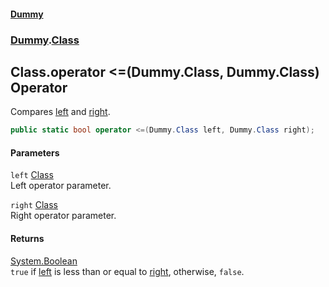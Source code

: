 #### [Dummy](./Home.md 'Home')
### [Dummy](./Dummy.md 'Dummy').[Class](./Dummy-Class.md 'Dummy.Class')
## Class.operator &lt;=(Dummy.Class, Dummy.Class) Operator
Compares [left](#Dummy-Class-op_LessThanOrEqual(Dummy-Class--Dummy-Class)-left 'Dummy.Class.op_LessThanOrEqual(Dummy.Class, Dummy.Class).left') and [right](#Dummy-Class-op_LessThanOrEqual(Dummy-Class--Dummy-Class)-right 'Dummy.Class.op_LessThanOrEqual(Dummy.Class, Dummy.Class).right').  
```csharp
public static bool operator <=(Dummy.Class left, Dummy.Class right);
```
#### Parameters
<a name='Dummy-Class-op_LessThanOrEqual(Dummy-Class--Dummy-Class)-left'></a>
`left` [Class](./Dummy-Class.md 'Dummy.Class')  
Left operator parameter.  
  
<a name='Dummy-Class-op_LessThanOrEqual(Dummy-Class--Dummy-Class)-right'></a>
`right` [Class](./Dummy-Class.md 'Dummy.Class')  
Right operator parameter.  
  
#### Returns
[System.Boolean](https://docs.microsoft.com/dotnet/api/System.Boolean 'System.Boolean')  
`true` if [left](#Dummy-Class-op_LessThanOrEqual(Dummy-Class--Dummy-Class)-left 'Dummy.Class.op_LessThanOrEqual(Dummy.Class, Dummy.Class).left') is less than or equal to [right](#Dummy-Class-op_LessThanOrEqual(Dummy-Class--Dummy-Class)-right 'Dummy.Class.op_LessThanOrEqual(Dummy.Class, Dummy.Class).right'), otherwise, `false`.  
